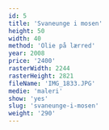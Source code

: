 ```yaml
---
id: 5
title: 'Svaneunge i mosen'
height: 50
width: 40
method: 'Olie på lærred'
year: 2008
price: '2400'
rasterWidth: 2244
rasterHeight: 2821
fileName: 'IMG_1833.JPG'
medie: 'maleri'
show: 'yes'
slug: 'svaneunge-i-mosen'
weight: '290'
---
```

